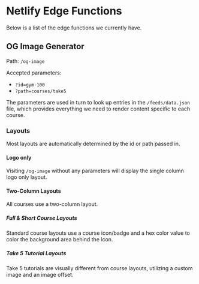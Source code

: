 # Netlify Edge Functions
Below is a list of the edge functions we currently have.

## OG Image Generator

Path: `/og-image`

Accepted parameters:
 - `?id=gym-100`
 - `?path=courses/take5`

The parameters are used in turn to look up entries in the `/feeds/data.json` file, which provides everything we need to render content specific to each course.

### Layouts
Most layouts are automatically determined by the id or path passed in.

#### Logo only
Visiting `/og-image` without any parameters will display the single column logo only layout.

#### Two-Column Layouts
All courses use a two-column layout. 

##### Full & Short Course Layouts
Standard course layouts use a course icon/badge and a hex color value to color the background area behind the icon.

##### Take 5 Tutorial Layouts
Take 5 tutorials are visually different from course layouts, utilizing a custom image and an image offset.
